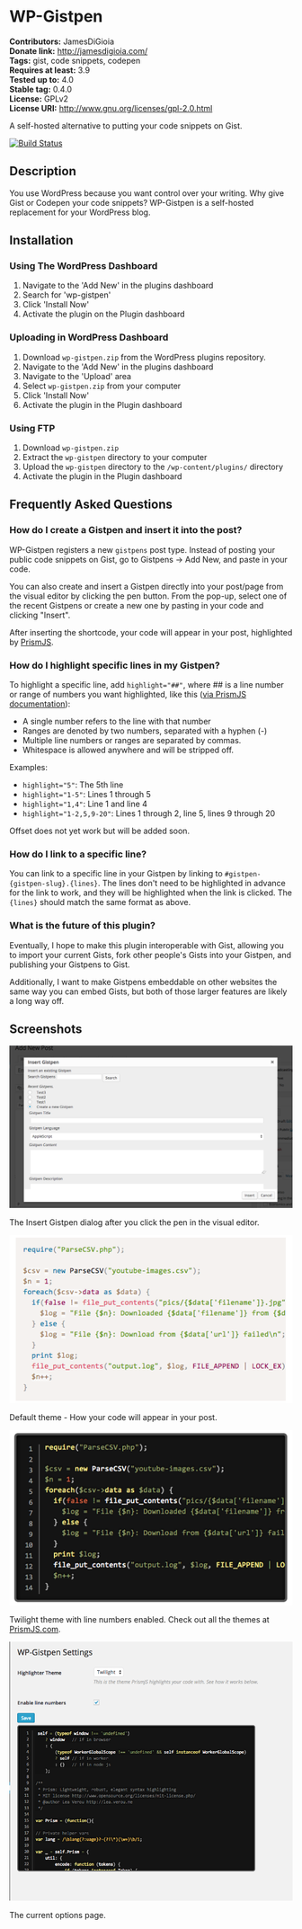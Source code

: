 # WP-Gistpen #
**Contributors:** JamesDiGioia  
**Donate link:** http://jamesdigioia.com/  
**Tags:** gist, code snippets, codepen  
**Requires at least:** 3.9  
**Tested up to:** 4.0  
**Stable tag:** 0.4.0  
**License:** GPLv2  
**License URI:** http://www.gnu.org/licenses/gpl-2.0.html  

A self-hosted alternative to putting your code snippets on Gist.

[![Build Status](https://travis-ci.org/mAAdhaTTah/WP-Gistpen.svg?branch=develop)](https://travis-ci.org/mAAdhaTTah/WP-Gistpen)

## Description ##

You use WordPress because you want control over your writing. Why give Gist or Codepen your code snippets? WP-Gistpen is a self-hosted replacement for your WordPress blog.

## Installation ##

### Using The WordPress Dashboard ###

1. Navigate to the 'Add New' in the plugins dashboard
2. Search for 'wp-gistpen'
3. Click 'Install Now'
4. Activate the plugin on the Plugin dashboard

### Uploading in WordPress Dashboard ###

1. Download `wp-gistpen.zip` from the WordPress plugins repository.
2. Navigate to the 'Add New' in the plugins dashboard
3. Navigate to the 'Upload' area
4. Select `wp-gistpen.zip` from your computer
5. Click 'Install Now'
6. Activate the plugin in the Plugin dashboard

### Using FTP ###

1. Download `wp-gistpen.zip`
2. Extract the `wp-gistpen` directory to your computer
3. Upload the `wp-gistpen` directory to the `/wp-content/plugins/` directory
4. Activate the plugin in the Plugin dashboard

## Frequently Asked Questions ##

### How do I create a Gistpen and insert it into the post? ###

WP-Gistpen registers a new `gistpens` post type. Instead of posting your public code snippets on Gist, go to Gistpens -> Add New, and paste in your code.

You can also create and insert a Gistpen directly into your post/page from the visual editor by clicking the pen button. From the pop-up, select one of the recent Gistpens or create a new one by pasting in your code and clicking "Insert".

After inserting the shortcode, your code will appear in your post, highlighted by [PrismJS](http://prismjs.com).

### How do I highlight specific lines in my Gistpen? ###

To highlight a specific line, add `highlight="##"`, where ## is a line number or range of numbers you want highlighted, like this ([via PrismJS documentation](http://prismjs.com/plugins/line-highlight/)):

* A single number refers to the line with that number
* Ranges are denoted by two numbers, separated with a hyphen (-)
* Multiple line numbers or ranges are separated by commas.
* Whitespace is allowed anywhere and will be stripped off.

Examples:

* `highlight="5"`: The 5th line
* `highlight="1-5"`: Lines 1 through 5
* `highlight="1,4"`: Line 1 and line 4
* `highlight="1-2,5,9-20"`: Lines 1 through 2, line 5, lines 9 through 20

Offset does not yet work but will be added soon.

### How do I link to a specific line? ###

You can link to a specific line in your Gistpen by linking to `#gistpen-{gistpen-slug}.{lines}`. The lines don't need to be highlighted in advance for the link to work, and they will be highlighted when the link is clicked. The `{lines}` should match the same format as above.

### What is the future of this plugin? ###

Eventually, I hope to make this plugin interoperable with Gist, allowing you to import your current Gists, fork other people's Gists into your Gistpen, and publishing your Gistpens to Gist.

Additionally, I want to make Gistpens embeddable on other websites the same way you can embed Gists, but both of those larger features are likely a long way off.

## Screenshots ##

![](assets/screenshot-1.png)

The Insert Gistpen dialog after you click the pen in the visual editor.

![](assets/screenshot-2.png)

Default theme - How your code will appear in your post.

![](assets/screenshot-3.png)

Twilight theme with line numbers enabled. Check out all the themes at [PrismJS.com](http://prismjs.com).

![](assets/screenshot-4.png)

The current options page.
